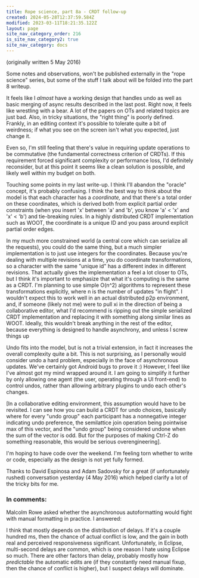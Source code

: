 ```yaml
---
title: Rope science, part 8a - CRDT follow-up
created: 2024-05-28T12:37:59.584Z
modified: 2023-03-11T18:21:35.122Z
layout: page
site_nav_category_order: 216
is_site_nav_category2: true
site_nav_category: docs
---
```


(originally written 5 May 2016)

Some notes and observations, won't be published externally in the "rope science" series, but some of the stuff I talk about will be folded into the part 8 writeup.

It feels like I _almost_ have a working design that handles undo as well as basic merging of async results described in the last post. Right now, it feels like wrestling with a bear. A lot of the papers on OTs and related topics are just bad. Also, in tricky situations, the "right thing" is poorly defined. Frankly, in an editing context it's possible to tolerate quite a bit of weirdness; if what you see on the screen isn't what you expected, just change it.

Even so, I'm still feeling that there's value in requiring update operations to be commutative (the fundamental correctness criterion of CRDTs). If this requirement forced significant complexity or performance loss, I'd definitely reconsider, but at this point it seems like a clean solution is possible, and likely well within my budget on both.

Touching some points in my last write-up. I think I'll abandon the "oracle" concept, it's probably confusing. I think the best way to think about the model is that each character has a _coordinate,_ and that there's a total order on these coordinates, which is derived both from explicit partial order constraints (when you insert 'x' between 'a' and 'b', you know 'a' < 'x' and 'x' < 'b') and tie-breaking rules. In a highly distributed CRDT implementation such as WOOT, the coordinate is a unique ID and you pass around explicit partial order edges.

In my much more constrained world (a central core which can serialize all the requests), you could do the same thing, but a much simpler implementation is to just use integers for the coordinates. Because you're dealing with multiple revisions at a time, you do coordinate transformations, so a character with the same "unique id" has a different index in different revisions. That actually gives the implementation a feel a lot closer to OTs, but I think it's important to emphasize that what it's computing is the same as a CRDT. I'm planning to use simple O(n^2) algorithms to represent these transformations explicitly, where n is the number of updates "in flight". I wouldn't expect this to work well in an actual distributed p2p environment, and, if someone (likely not me) were to pull xi in the direction of being a collaborative editor, what I'd recommend is ripping out the simple serialized CRDT implementation and replacing it with something along similar lines as WOOT. Ideally, this wouldn't break anything in the rest of the editor, because everything is designed to handle asynchrony, and unless I screw things up

Undo fits into the model, but is not a trivial extension, in fact it increases the overall complexity quite a bit. This is not surprising, as I personally would consider undo a hard problem, especially in the face of asynchronous updates. We've certainly got Android bugs to prove it :) However, I feel like I've almost got my mind wrapped around it. I am going to simplify it further by only allowing one agent (the user, operating through a UI front-end) to control undos, rather than allowing arbitrary plugins to undo each other's changes.

[In a collaborative editing environment, this assumption would have to be revisited. I can see how you can build a CRDT for undo choices, basically where for every "undo group" each participant has a nonnegative integer indicating undo preference, the semilattice join operation being pointwise max of this vector, and the "undo group" being considered undone when the sum of the vector is odd. But for the purposes of making Ctrl-Z do something reasonable, this would be serious overengineering].

I'm hoping to have code over the weekend. I'm feeling torn whether to write or code, especially as the design is not yet fully formed.

Thanks to David Espinosa and Adam Sadovsky for a great (if unfortunately rushed) conversation yesterday (4 May 2016) which helped clarify a lot of the tricky bits for me.﻿

### In comments:

Malcolm Rowe asked whether the asynchronous autoformatting would fight with manual formatting in practice. I answered:

I think that mostly depends on the distribution of delays. If it's a couple hundred ms, then the chance of actual conflict is low, and the gain in both real and perceived responsiveness significant. Unfortunately, in Eclipse, multi-second delays are common, which is one reason I hate using Eclipse so much. There are other factors than delay, probably mostly how _predictable_ the automatic edits are (if they constantly need manual fixup, then the chance of conflict is higher), but I suspect delays will dominate.
